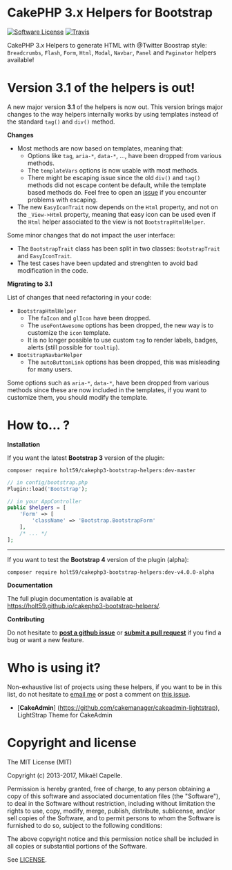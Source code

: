 CakePHP 3.x Helpers for Bootstrap
=================================

[![Software License](https://img.shields.io/badge/license-MIT-brightgreen.svg?style=flat-square)](LICENSE)
[![Travis](https://img.shields.io/travis/Holt59/cakephp3-bootstrap-helpers.svg?style=flat-square)](https://travis-ci.org/Holt59/cakephp3-bootstrap-helpers)

CakePHP 3.x Helpers to generate HTML with @Twitter Boostrap style: `Breadcrumbs`, `Flash`, `Form`, `Html`, `Modal`, `Navbar`, 
`Panel` and `Paginator` helpers available!

Version 3.1 of the helpers is out!
==================================

A new major version **3.1** of the helpers is now out. This version brings major changes to the way helpers internally works by using
templates instead of the standard `tag()` and `div()` method.

**Changes**

- Most methods are now based on templates, meaning that:
    - Options like `tag`, `aria-*`, `data-*`, ..., have been dropped from various methods.
    - The `templateVars` options is now usable with most methods.
    - There might be escaping issue since the old `div()` and `tag()` methods did not escape content be default, while
the template based methods do. Feel free to open an [issue](https://github.com/Holt59/cakephp3-bootstrap-helpers/issues/new) if 
you encounter problems with escaping.
- The new `EasyIconTrait` now depends on the `Html` property, and not on the `_View->Html` property, meaning that easy icon
can be used even if the `Html` helper associated to the view is not `BootstrapHtmlHelper`.

Some minor changes that do not impact the user interface:
- The `BootstrapTrait` class has been split in two classes: `BootstrapTrait` and `EasyIconTrait`. 
- The test cases have been updated and strenghten to avoid bad modification in the code.

**Migrating to 3.1**

List of changes that need refactoring in your code:

- `BootstrapHtmlHelper`
    - The `faIcon` and `glIcon` have been dropped.
    - The `useFontAwesome` options has been dropped, the new way is to customize the `icon` template.
    - It is no longer possible to use custom `tag` to render labels, badges, alerts (still possible for `tooltip`).
- `BootstrapNavbarHelper`
    - The `autoButtonLink` options has been dropped, this was misleading for many users.

Some options such as `aria-*`, `data-*`, have been dropped from various methods since these are now included in the templates,
if you want to customize them, you should modify the template.


How to... ?
===========

**Installation**

If you want the latest **Bootstrap 3** version of the plugin:
```
composer require holt59/cakephp3-bootstrap-helpers:dev-master
```
```php
// in config/bootstrap.php
Plugin::load('Bootstrap');
```

```php
// in your AppController
public $helpers = [
    'Form' => [
        'className' => 'Bootstrap.BootstrapForm'
    ],
    /* ... */
];
```
---


If you want to test the **Bootstrap 4** version of the plugin (alpha):
```
composer require holt59/cakephp3-bootstrap-helpers:dev-v4.0.0-alpha
```

**Documentation**

The full plugin documentation is available at https://holt59.github.io/cakephp3-bootstrap-helpers/.

**Contributing**

Do not hesitate to [**post a github issue**](https://github.com/Holt59/cakephp3-bootstrap-helpers/issues/new) or [**submit a pull request**](https://github.com/Holt59/cakephp3-bootstrap-helpers/pulls) if you find a bug or want a new feature.

Who is using it?
================

Non-exhaustive list of projects using these helpers, if you want to be in this list, do not hesitate to [email me](mailto:capelle.mikael@gmail.com) or post a comment on [this issue](https://github.com/Holt59/cakephp3-bootstrap-helpers/issues/32).

 - [**CakeAdmin**] (https://github.com/cakemanager/cakeadmin-lightstrap), LightStrap Theme for CakeAdmin

Copyright and license
=====================

The MIT License (MIT)

Copyright (c) 2013-2017, Mikaël Capelle.

Permission is hereby granted, free of charge, to any person obtaining a copy
of this software and associated documentation files (the "Software"), to deal
in the Software without restriction, including without limitation the rights
to use, copy, modify, merge, publish, distribute, sublicense, and/or sell
copies of the Software, and to permit persons to whom the Software is
furnished to do so, subject to the following conditions:

The above copyright notice and this permission notice shall be included in all
copies or substantial portions of the Software.

See [LICENSE](LICENSE).
